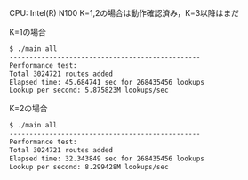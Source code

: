CPU: Intel(R) N100
K=1,2の場合は動作確認済み，K=3以降はまだ

K=1の場合
```sh
$ ./main all
------------------------------------------------
Performance test:
Total 3024721 routes added
Elapsed time: 45.684741 sec for 268435456 lookups
Lookup per second: 5.875823M lookups/sec
```

K=2の場合
```sh
$ ./main all
------------------------------------------------
Performance test:
Total 3024721 routes added
Elapsed time: 32.343849 sec for 268435456 lookups
Lookup per second: 8.299428M lookups/sec
```
